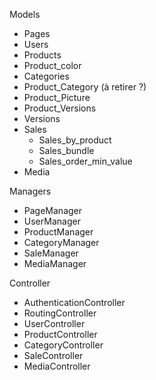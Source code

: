 Models

- Pages
- Users
- Products
- Product_color
- Categories
- Product_Category (à retirer ?)
- Product_Picture
- Product_Versions
- Versions
- Sales
    - Sales_by_product
    - Sales_bundle
    - Sales_order_min_value
- Media

Managers

- PageManager
- UserManager
- ProductManager
- CategoryManager
- SaleManager
- MediaManager

Controller

- AuthenticationController
- RoutingController 
- UserController
- ProductController
- CategoryController
- SaleController
- MediaController